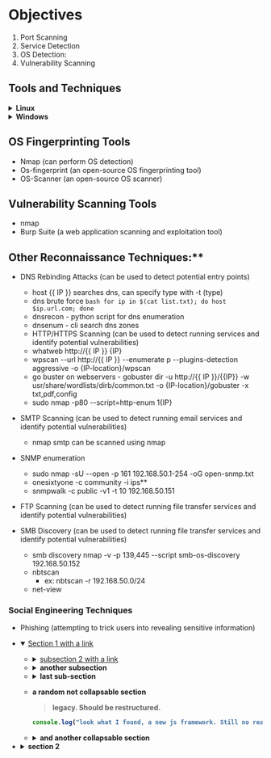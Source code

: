 # Objectives

1. Port Scanning
2. Service Detection
3. OS Detection:
4. Vulnerability Scanning

## Tools and Techniques  

<details>
<summary><b> Linux</b> </summary>

- nmap\
  sudo nmap -sC -sV {IP} -oN {IP-location}/nmap

    ```bash
      nmap -v -sn 192.168.50.1-253 -oG ping-sweep.txt
      grep Up ping-sweep.txt | cut -d " " -f 2
      nmap -p 80 192.168.50.1-253 -oG web-sweep.txt
      grep open web-sweep.txt | cut -d" " -f2
      nmap -sT -A --top-ports=20 192.168.50.1-253 -oG top-port-sweep.txt
      nmap -sT 192.168.50.149 - connected scan
      sudo nmap -sU 192.168.50.149 - UDP 
      sudo nmap -sU -sS 192.168.50.149 - both
      nmap -sT -A --top-ports=20 192.168.50.1-253 -oG top-port-sweep.txt - top ports
      sudo nmap -O 192.168.50.14 --osscan-guess - OS fingeprint
      nmap -sT -A 192.168.50.14 - all 
      nmap --script http-headers 192.168.50.6 - scans with http-headers
    ```

- rustscan?
- nc
  nc -nvv -w 1 -z 192.168.50.152 3388-3390
- Scanless (an open-source network scanning tool)
- Xprobe (an open-source network scanning tool)
  
</details>

<details>
<summary><b> Windows</b> </summary>

- Test-NetConnection -Port 445 192.168.50.151
  
  ```powershell
  1..1024 | % {echo ((New-Object Net.Sockets.TcpClient).Connect("192.168.50.151", $*)) "TCP port $* is open"} 2>$null
  ```

</details>

## OS Fingerprinting Tools

+ Nmap (can perform OS detection)
+ Os-fingerprint (an open-source OS fingerprinting tool)
+ OS-Scanner (an open-source OS scanner)

## Vulnerability Scanning Tools

+ nmap
+ Burp Suite (a web application scanning and exploitation tool)

## Other Reconnaissance Techniques:**

+ DNS Rebinding Attacks (can be used to detect potential entry points)
  + host {{ IP }} searches  dns, can specify type with -t (type)
  + dns brute force
        ```bash
        for ip in $(cat list.txt); do host $ip.url.com; done
        ```
  + dnsrecon - python script for dns enumeration
  + dnsenum - cli search dns zones
  + HTTP/HTTPS Scanning (can be used to detect running services and identify potential vulnerabilities)
  + whatweb http://{{ IP }} {IP}
  + wpscan --url http://{{ IP }} --enumerate p --plugins-detection aggressive -o {IP-location}/wpscan
  + go buster on webservers - gobuster dir -u http://{{ IP }}/{{IP}} -w usr/share/wordlists/dirb/common.txt -o {IP-location}/gobuster -x txt,pdf,config
  + sudo nmap -p80 --script=http-enum 1{IP}
+ SMTP Scanning (can be used to detect running email services and identify potential vulnerabilities)
  + nmap smtp can be scanned using nmap
+ SNMP enumeration
  + sudo nmap -sU --open -p 161 192.168.50.1-254 -oG open-snmp.txt
  + onesixtyone -c community -i ips**
  + snmpwalk -c public -v1 -t 10 192.168.50.151
+ FTP Scanning (can be used to detect running file transfer services and identify potential vulnerabilities)

+ SMB Discovery (can be used to detect running file transfer services and identify potential vulnerabilities)
  + smb discovery  nmap -v -p 139,445 --script smb-os-discovery 192.168.50.152
  + nbtscan
    + ex:  nbtscan -r 192.168.50.0/24
  + net-view
  
### Social Engineering Techniques
  
+ Phishing (attempting to trick users into revealing sensitive information)


- <details open>
  <summary><a href="#">Section 1 with a link</a></summary>

  - <details>
    <summary><a href="../src/actions/">subsection 2 with a link</a></summary>

    - a list
    - with some stuff

    > and other things

    - [x] like
    - [ ] a task list 

    </details>

  - <details>
    <summary><b>another subsection</a></summary>

    a. with another list
    b. and some other stuff
    d. [and](),
      [more](),
      [classic](),
      [md]
    e. _no need_ __of html__
    </details>

  - <details>
    <summary>last sub-section</a></summary>

    blablabla

    ```rb
    def some_code
      puts "Rails is so cool"
    end
    ```
    </details>

  - a random not collapsable section
    > legacy. Should be restructured.

    ```js
    console.log("look what I found, a new js framework. Still no real alternative to rails though")
    ```

  - <details>
    <summary>and another collapsable section</summary>

    ...
  </details>

- <details>
  <summary>section 2</summary>
      
  - some parent content

  - and another list

  - <details>
    <summary>section 2.1</summary>

      and some content
    </details>

  - <details>
    <summary>section 2.2</summary>

      and some content
    </details>
  
  - section 2.3
    and some no collapsed content

</details>








